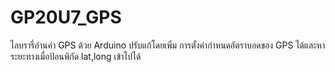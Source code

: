 # GP20U7_GPS
ไลบรารี่อ่านค่า GPS ด้วย Arduino 
ปรับแก้โดยเพิ่ม การตั้งค่ากำหนดอัตราบอดของ GPS ได้และหาระยะทางเมื่อป้อนพิกัด lat,long เข้าไปได้
